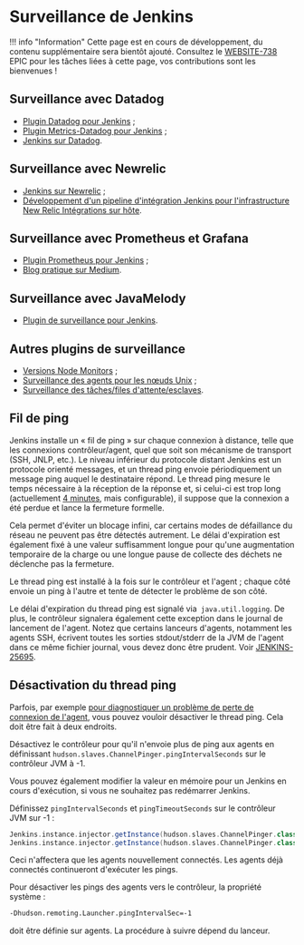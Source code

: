 # Surveillance de Jenkins

!!! info "Information"
    Cette page est en cours de développement, du contenu supplémentaire sera bientôt ajouté. Consultez le [WEBSITE-738](https://issues.jenkins.io/browse/WEBSITE-738) EPIC pour les tâches liées à cette page, vos contributions sont les bienvenues !

## Surveillance avec Datadog

* [Plugin Datadog pour Jenkins](https://plugins.jenkins.io/datadog) ;
* [Plugin Metrics-Datadog pour Jenkins](https://plugins.jenkins.io/metrics-datadog) ;
* [Jenkins sur Datadog](https://www.datadoghq.com/blog/monitor-jenkins-datadog).

## Surveillance avec Newrelic

* [Jenkins sur Newrelic](https://opensource.newrelic.com/projects/newrelic/nr-jenkins-plugin) ;
* [Développement d'un pipeline d'intégration Jenkins pour l'infrastructure New Relic Intégrations sur hôte](https://newrelic.com/blog/best-practices/how-use-jenkins-integration-tests).

## Surveillance avec Prometheus et Grafana

* [Plugin Prometheus pour Jenkins](https://plugins.jenkins.io/prometheus) ;
* [Blog pratique sur Medium](https://medium.com/@eng.mohamed.m.saeed/monitoring-jenkins-with-grafana-and-prometheus-a7e037cbb376).

## Surveillance avec JavaMelody

* [Plugin de surveillance pour Jenkins](https://plugins.jenkins.io/monitoring).

## Autres plugins de surveillance

* [ Versions Node Monitors](https://plugins.jenkins.io/versioncolumn) ;
* [Surveillance des agents pour les nœuds Unix](https://plugins.jenkins.io/systemloadaverage-monitor) ;
* [Surveillance des tâches/files d'attente/esclaves](https://plugins.jenkins.io/jqs-monitoring).

## Fil de ping

Jenkins installe un « fil de ping » sur chaque connexion à distance, telle que les connexions contrôleur/agent, quel que soit son mécanisme de transport (SSH, JNLP, etc.). Le niveau inférieur du protocole distant Jenkins est un protocole orienté messages, et un thread ping envoie périodiquement un message ping auquel le destinataire répond. Le thread ping mesure le temps nécessaire à la réception de la réponse et, si celui-ci est trop long (actuellement [4 minutes](https://github.com/jenkinsci/remoting/blob/master/src/main/java/hudson/remoting/Launcher.java), mais configurable), il suppose que la connexion a été perdue et lance la fermeture formelle.

Cela permet d'éviter un blocage infini, car certains modes de défaillance du réseau ne peuvent pas être détectés autrement. Le délai d'expiration est également fixé à une valeur suffisamment longue pour qu'une augmentation temporaire de la charge ou une longue pause de collecte des déchets ne déclenche pas la fermeture.

Le thread ping est installé à la fois sur le contrôleur et l'agent ; chaque côté envoie un ping à l'autre et tente de détecter le problème de son côté.

Le délai d'expiration du thread ping est signalé via` java.util.logging`. De plus, le contrôleur signalera également cette exception dans le journal de lancement de l'agent. Notez que certains lanceurs d'agents, notamment les agents SSH, écrivent toutes les sorties stdout/stderr de la JVM de l'agent dans ce même fichier journal, vous devez donc être prudent. Voir [JENKINS-25695](https://issues.jenkins.io/browse/JENKINS-25695).

## Désactivation du thread ping

Parfois, par exemple [pour diagnostiquer un problème de perte de connexion de l'agent](https://wiki.jenkins.io/display/JENKINS/Remoting+issue), vous pouvez vouloir désactiver le thread ping. Cela doit être fait à deux endroits.

Désactivez le contrôleur pour qu'il n'envoie plus de ping aux agents en définissant `hudson.slaves.ChannelPinger.pingIntervalSeconds` sur le contrôleur JVM à -1.

Vous pouvez également modifier la valeur en mémoire pour un Jenkins en cours d'exécution, si vous ne souhaitez pas redémarrer Jenkins.

Définissez `pingIntervalSeconds` et `pingTimeoutSeconds` sur le contrôleur JVM sur -1 :

``` groovy title="GROOVY"
Jenkins.instance.injector.getInstance(hudson.slaves.ChannelPinger.class).@pingIntervalSeconds = -1
Jenkins.instance.injector.getInstance(hudson.slaves.ChannelPinger.class).@pingTimeoutSeconds = -1
```

Ceci n'affectera que les agents nouvellement connectés. Les agents déjà connectés continueront d'exécuter les pings.

Pour désactiver les pings des agents vers le contrôleur, la propriété système :

``` bash title="BASH"
-Dhudson.remoting.Launcher.pingIntervalSec=-1
```

doit être définie sur agents. La procédure à suivre dépend du lanceur.

